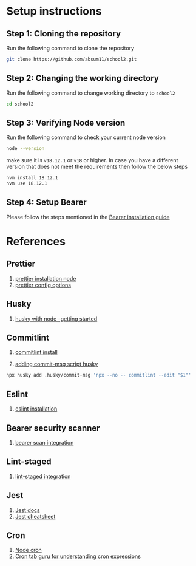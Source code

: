 # Setup instructions

## Step 1: Cloning the repository

Run the following command to clone the repository

```bash
git clone https://github.com/absum11/school2.git
```

## Step 2: Changing the working directory

Run the following command to change working directory to `school2`

```bash
cd school2
```

## Step 3: Verifying Node version

Run the following command to check your current node version

```bash
node --version
```

make sure it is `v18.12.1` or `v18` or higher. In case you have a different version that does not meet the requirements then follow the below steps

```bash
nvm install 18.12.1
nvm use 18.12.1
```

## Step 4: Setup Bearer

Please follow the steps mentioned in the [Bearer installation guide](https://docs.bearer.com/reference/installation/)

# References

## Prettier

1. [prettier installation node](https://prettier.io/docs/en/install.html)
2. [prettier config options](https://prettier.io/docs/en/options.html)

## Husky

1. [husky with node -getting started](https://typicode.github.io/husky/getting-started.html)

## Commitlint

1. [commitlint install](https://blog.tericcabrel.com/apply-conventional-commit-style-on-your-project-with-commitlint/)

2. [adding commit-msg script husky](https://typicode.github.io/husky/getting-started.html)

```bash
npx husky add .husky/commit-msg 'npx --no -- commitlint --edit "$1"'
```

## Eslint

1. [eslint installation](https://eslint.org/docs/latest/use/getting-started)

## Bearer security scanner

1. [bearer scan integration](https://docs.bearer.com/quickstart/)

## Lint-staged

1. [lint-staged integration](https://duncanlew.medium.com/getting-started-with-husky-and-lint-staged-for-pre-commit-hooks-c2764d8c9ae)

## Jest

1. [Jest docs](https://jestjs.io/docs/getting-started)
2. [Jest cheatsheet](https://github.com/sapegin/jest-cheat-sheet)

## Cron

1. [Node cron](https://www.npmjs.com/package/node-cron)
2. [Cron tab guru for understanding cron expressions](https://crontab.guru/)


